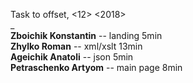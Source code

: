 Task to offset, <12> <2018>  
_  
**Zboichik Konstantin** -- landing 5min   
**Zhylko Roman** -- xml/xslt 13min   
**Ageichik Anatoli** -- json 5min   
**Petraschenko Artyom** -- main page 8min   